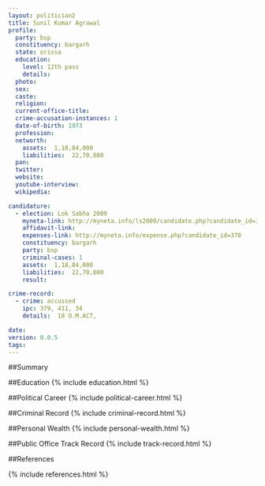 ```yaml
---
layout: politician2
title: Sunil Kumar Agrawal
profile: 
  party: bsp
  constituency: bargarh
  state: orissa
  education: 
    level: 12th pass
    details: 
  photo: 
  sex: 
  caste: 
  religion: 
  current-office-title: 
  crime-accusation-instances: 1
  date-of-birth: 1973
  profession: 
  networth: 
    assets:  1,18,84,000
    liabilities:  22,70,000
  pan: 
  twitter: 
  website: 
  youtube-interview: 
  wikipedia: 

candidature: 
  - election: Lok Sabha 2009
    myneta-link: http://myneta.info/ls2009/candidate.php?candidate_id=378
    affidavit-link: 
    expenses-link: http://myneta.info/expense.php?candidate_id=378
    constituency: bargarh 
    party: bsp
    criminal-cases: 1
    assets:  1,18,84,000
    liabilities:  22,70,000
    result:  

crime-record: 
  - crime: accussed
    ipc: 379, 411, 34
    details:  18 O.M.ACT,   

date: 
version: 0.0.5
tags: 
---
```

##Summary


##Education
{% include education.html %}


##Political Career
{% include political-career.html %}


##Criminal Record
{% include criminal-record.html %}


##Personal Wealth
{% include personal-wealth.html %}


##Public Office Track Record
{% include track-record.html %}


##References


{% include references.html %}